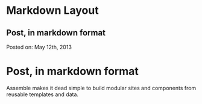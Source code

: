 # Markdown Layout

## Post, in markdown format

Posted on: May 12th, 2013



# Post, in markdown format

Assemble makes it dead simple to build modular sites and components from reusable templates and data.


        
